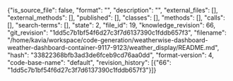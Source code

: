 {"is_source_file": false, "format": "", "description": "", "external_files": [], "external_methods": [], "published": [], "classes": [], "methods": [], "calls": [], "search-terms": [], "state": 2, "file_id": 19, "knowledge_revision": 66, "git_revision": "1dd5c7b1bf54f6d27c3f7d6137390c1fddb657f3", "filename": "/home/kavia/workspace/code-generation/weatherwise-dashboard-weather-dashboard-container-9117-9123/weather_display/README.md", "hash": "33822368bfb3ad3de6fceb9cd76aa0dd", "format-version": 4, "code-base-name": "default", "revision_history": [{"66": "1dd5c7b1bf54f6d27c3f7d6137390c1fddb657f3"}]}